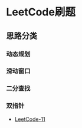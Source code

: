 # LeetCode刷题
## 思路分类

### 动态规划
### 滑动窗口
### 二分查找
### 双指针
* [LeetCode-11](https://leetcode-cn.com/problems/container-with-most-water/)
